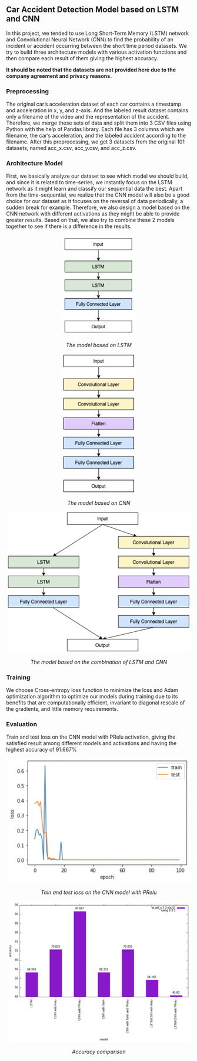 ## Car Accident Detection Model based on LSTM and CNN

In this project, we tended to use Long Short-Term Memory (LSTM) network and Convolutional Neural Network (CNN) to find the probability of an incident or accident occurring between the short time period datasets. We try to build three architecture models with various activation functions and then compare each result of them giving the highest accuracy.

**It should be noted that the datasets are not provided here due to the company agreement and privacy reasons.**

### Preprocessing

The original car’s acceleration dataset of each car contains a timestamp and acceleration in x, y, and z-axis. And the labeled result dataset contains only a filename of the video and the representation of the accident. Therefore, we merge these sets of data and split them into 3 CSV files using Python with the help of Pandas library. Each file has 3 columns which are filename, the car’s acceleration, and the labeled accident according to the filename. After this preprocessing, we get 3 datasets from the original 101 datasets, named acc_x.csv, acc_y.csv, and acc_z.csv.

### Architecture Model

First, we basically analyze our dataset to see which model we should build, and since it is related to time-series, we instantly focus on the LSTM network as it might learn and classify our sequential data the best. Apart from the time-sequential, we realize that the CNN model will also be a good choice for our dataset as it focuses on the reversal of data periodically, a sudden break for example. Therefore, we also design a model based on the CNN network with different activations as they might be able to provide greater results. Based on that, we also try to combine these 2 models together to see if there is a difference in the results.

<div align='center'>

  <img src='./images/lstm-model.png' width='200'>
  
  *The model based on LSTM*

  <img src='./images/cnn-model.png' width='200'>

  *The model based on CNN*

  <img src='./images/combined-model.png' width='500'>

  *The model based on the combination of LSTM and CNN*

</div>

### Training

We choose Cross-entropy loss function to minimize the loss and Adam optimization algorithm to optimize our models during training due to its benefits that are computationally efficient, invariant to diagonal rescale of the gradients, and little memory requirements.

### Evaluation

Train and test loss on the CNN model with PRelu activation, giving the satisfied  result among different models and activations and having the highest accuracy of 91.667% 

<div align='center'>

  <img src='./images/loss.png' width='500'>

  *Tain and test loss on the CNN model with PRelu*

  <img src='./images/acc.png' width='500'>

  *Accuracy comparison*

</div>